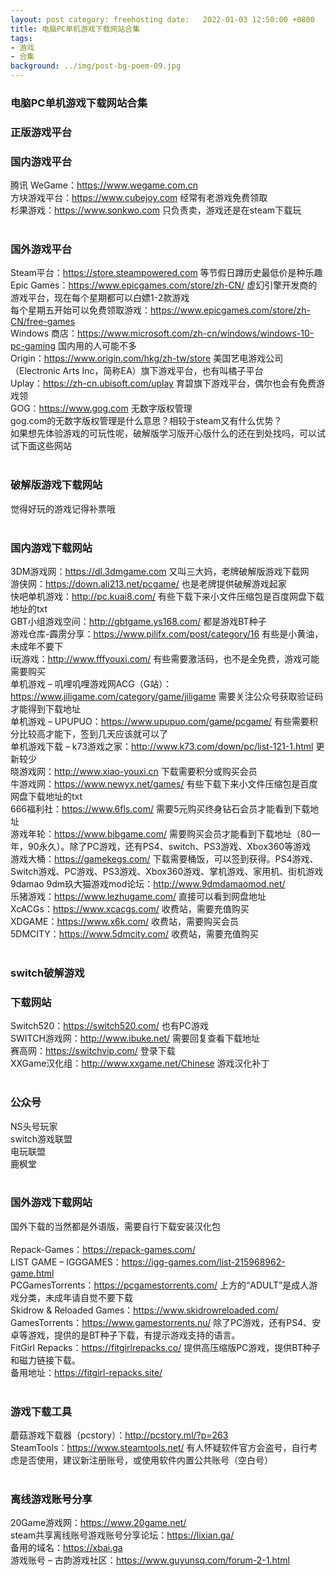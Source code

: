 ```yaml
---
layout: post category: freehosting date:   2022-01-03 12:50:00 +0800
title: 电脑PC单机游戏下载网站合集
tags:
- 游戏
- 合集
background: ../img/post-bg-poem-09.jpg
---
```


### 电脑PC单机游戏下载网站合集

### 正版游戏平台<br>
### 国内游戏平台<br>
腾讯 WeGame：https://www.wegame.com.cn<br>
方块游戏平台：https://www.cubejoy.com 经常有老游戏免费领取<br>
杉果游戏：https://www.sonkwo.com 只负责卖，游戏还是在steam下载玩<br>
<br>
### 国外游戏平台<br>
Steam平台：https://store.steampowered.com 等节假日蹲历史最低价是种乐趣<br>
Epic Games：https://www.epicgames.com/store/zh-CN/ 虚幻引擎开发商的游戏平台，现在每个星期都可以白嫖1-2款游戏<br>
每个星期五开始可以免费领取游戏：https://www.epicgames.com/store/zh-CN/free-games<br>
Windows 商店：https://www.microsoft.com/zh-cn/windows/windows-10-pc-gaming 国内用的人可能不多<br>
Origin：https://www.origin.com/hkg/zh-tw/store 美国艺电游戏公司（Electronic Arts Inc，简称EA）旗下游戏平台，也有叫橘子平台<br>
Uplay：https://zh-cn.ubisoft.com/uplay 育碧旗下游戏平台，偶尔也会有免费游戏领<br>
GOG：https://www.gog.com 无数字版权管理<br>
gog.com的无数字版权管理是什么意思？相较于steam又有什么优势？<br>
如果想先体验游戏的可玩性呢，破解版学习版开心版什么的还在到处找吗，可以试试下面这些网站<br>
<br>
### 破解版游戏下载网站<br>
觉得好玩的游戏记得补票哦<br>
<br>
### 国内游戏下载网站<br>
3DM游戏网：https://dl.3dmgame.com 又叫三大妈，老牌破解版游戏下载网<br>
游侠网：https://down.ali213.net/pcgame/ 也是老牌提供破解游戏起家<br>
快吧单机游戏：http://pc.kuai8.com/ 有些下载下来小文件压缩包是百度网盘下载地址的txt<br>
GBT小组游戏空间：http://gbtgame.ys168.com/ 都是游戏BT种子<br>
游戏仓库-霹雳分享：https://www.pilifx.com/post/category/16 有些是小黄油，未成年不要下<br>
i玩游戏：http://www.fffyouxi.com/ 有些需要激活码，也不是全免费，游戏可能需要购买<br>
单机游戏 – 叽哩叽哩游戏网ACG（G站）：https://www.jiligame.com/category/game/jiligame 需要关注公众号获取验证码才能得到下载地址<br>
单机游戏 – UPUPUO：https://www.upupuo.com/game/pcgame/ 有些需要积分比较高才能下，签到几天应该就可以了<br>
单机游戏下载 – k73游戏之家：http://www.k73.com/down/pc/list-121-1.html 更新较少<br>
晓游戏网：http://www.xiao-youxi.cn 下载需要积分或购买会员<br>
牛游戏网：https://www.newyx.net/games/ 有些下载下来小文件压缩包是百度网盘下载地址的txt<br>
666福利社：https://www.6fls.com/ 需要5元购买终身钻石会员才能看到下载地址<br>
游戏年轮：https://www.bibgame.com/ 需要购买会员才能看到下载地址（80一年，90永久）。除了PC游戏，还有PS4、switch、PS3游戏、Xbox360等游戏<br>
游戏大桶：https://gamekegs.com/ 下载需要桶饭，可以签到获得。PS4游戏、Switch游戏、PC游戏、PS3游戏、Xbox360游戏、掌机游戏、家用机、街机游戏<br>
9damao 9dm玖大猫游戏mod论坛：http://www.9dmdamaomod.net/<br>
乐猪游戏：https://www.lezhugame.com/ 直接可以看到网盘地址<br>
XcACGs：https://www.xcacgs.com/ 收费站，需要充值购买<br>
XDGAME：https://www.x6k.com/ 收费站，需要购买会员<br>
5DMCITY：https://www.5dmcity.com/ 收费站，需要充值购买<br>
<br>
### switch破解游戏<br>
### 下载网站<br>
Switch520：https://switch520.com/ 也有PC游戏<br>
SWITCH游戏网：http://www.ibuke.net/ 需要回复查看下载地址<br>
赛高网：https://switchvip.com/ 登录下载<br>
XXGame汉化组：http://www.xxgame.net/Chinese 游戏汉化补丁<br>
<br>
### 公众号<br>
NS头号玩家<br>
switch游戏联盟<br>
电玩联盟<br>
鹿枫堂<br>
<br>
### 国外游戏下载网站<br>
国外下载的当然都是外语版，需要自行下载安装汉化包<br>
<br>
Repack-Games：https://repack-games.com/<br>
LIST GAME – IGGGAMES：https://igg-games.com/list-215968962-game.html<br>
PCGamesTorrents：https://pcgamestorrents.com/ 上方的“ADULT”是成人游戏分类，未成年请自觉不要下载<br>
Skidrow & Reloaded Games：https://www.skidrowreloaded.com/<br>
GamesTorrents：https://www.gamestorrents.nu/ 除了PC游戏，还有PS4、安卓等游戏，提供的是BT种子下载，有提示游戏支持的语言。<br>
FitGirl Repacks：https://fitgirlrepacks.co/ 提供高压缩版PC游戏，提供BT种子和磁力链接下载。<br>
备用地址：https://fitgirl-repacks.site/<br>
<br>
### 游戏下载工具<br>
蘑菇游戏下载器（pcstory）：http://pcstory.ml/?p=263<br>
SteamTools：https://www.steamtools.net/ 有人怀疑软件官方会盗号，自行考虑是否使用，建议新注册账号，或使用软件内置公共账号（空白号）<br>
<br>
### 离线游戏账号分享<br>
20Game游戏网：https://www.20game.net/<br>
steam共享离线账号游戏账号分享论坛：https://lixian.ga/<br>
备用的域名：https://xbai.ga<br>
游戏账号 – 古韵游戏社区：https://www.guyunsq.com/forum-2-1.html<br>
